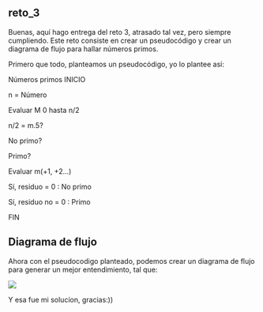 ## reto_3
Buenas, aquí hago entrega del reto 3, atrasado tal vez, pero siempre cumpliendo.
Este reto consiste en crear un pseudocódigo y crear un diagrama de flujo para hallar números primos.

Primero que todo, planteamos un pseudocódigo, yo lo plantee así:

Números primos
INICIO

   n = Número

   Evaluar M 0 hasta n/2
  
   n/2 = m.5?
    
   No primo?
    
   Primo?
    
  Evaluar m(+1, +2...)
  
Sí, residuo = 0 : No primo

Sí, residuo no = 0 : Primo

FIN

## Diagrama de flujo

Ahora con el pseudocodigo planteado, podemos crear un diagrama de flujo para generar un mejor entendimiento, tal que:

[![](https://mermaid.ink/img/pako:eNp1UM1Kw0AQfpVhTglNY623SFpsEjEgEWwvks1hyW7NYne3bDaIJHkxr76Ym5qLggMDM9_PDDM91ppxjBBcHE_6vW6osXBIb4maoDvPy4s8yZ98H5bLzUuZK2s062phQH19Sm40xKCqiYRd-ShaSyEHxlvGYQUNnXp1tY5BwuI6gMXa5U0YhtW8YHdxJv0zbwXrtHM6uYhX23EWJJNg2IsB0rLQwFs4GyF19Ysu9ABZmf3l_p-aXtY-eN69UL4_g9kPSBQG6C6TVDD3mX4iCdqGS04wciWj5o0gUaPT0c7q_YeqMbKm4wF2Z0YtTwV9NVRidKSnlo_f1RJqDA?type=png)](https://mermaid.live/edit#pako:eNp1UM1Kw0AQfpVhTglNY623SFpsEjEgEWwvks1hyW7NYne3bDaIJHkxr76Ym5qLggMDM9_PDDM91ppxjBBcHE_6vW6osXBIb4maoDvPy4s8yZ98H5bLzUuZK2s062phQH19Sm40xKCqiYRd-ShaSyEHxlvGYQUNnXp1tY5BwuI6gMXa5U0YhtW8YHdxJv0zbwXrtHM6uYhX23EWJJNg2IsB0rLQwFs4GyF19Ysu9ABZmf3l_p-aXtY-eN69UL4_g9kPSBQG6C6TVDD3mX4iCdqGS04wciWj5o0gUaPT0c7q_YeqMbKm4wF2Z0YtTwV9NVRidKSnlo_f1RJqDA)

Y esa fue mi solucíon, gracias:))


